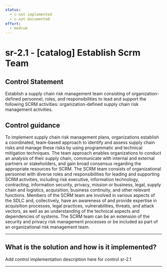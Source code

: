 ```yaml
---
status:
  - c-not-implemented
  - c-not-documented
effort:
  - medium
---
```


# sr-2.1 - \[catalog\] Establish Scrm Team

## Control Statement

Establish a supply chain risk management team consisting of organization-defined personnel, roles, and responsibilities to lead and support the following SCRM activities: organization-defined supply chain risk management activities.

## Control guidance

To implement supply chain risk management plans, organizations establish a coordinated, team-based approach to identify and assess supply chain risks and manage these risks by using programmatic and technical mitigation techniques. The team approach enables organizations to conduct an analysis of their supply chain, communicate with internal and external partners or stakeholders, and gain broad consensus regarding the appropriate resources for SCRM. The SCRM team consists of organizational personnel with diverse roles and responsibilities for leading and supporting SCRM activities, including risk executive, information technology, contracting, information security, privacy, mission or business, legal, supply chain and logistics, acquisition, business continuity, and other relevant functions. Members of the SCRM team are involved in various aspects of the SDLC and, collectively, have an awareness of and provide expertise in acquisition processes, legal practices, vulnerabilities, threats, and attack vectors, as well as an understanding of the technical aspects and dependencies of systems. The SCRM team can be an extension of the security and privacy risk management processes or be included as part of an organizational risk management team.

______________________________________________________________________

## What is the solution and how is it implemented?

Add control implementation description here for control sr-2.1

______________________________________________________________________
